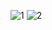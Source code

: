 
![1](https://user-images.githubusercontent.com/92012265/150489333-311dcba7-9a94-480a-a153-78db2addb27c.png)
![2](https://user-images.githubusercontent.com/92012265/150489359-1f0903c4-f300-49d4-b4c9-4d410b7b57d4.png)

